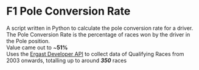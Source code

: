 F1 Pole Conversion Rate
=====

A script written in Python to calculate the pole conversion rate for a driver. The Pole Conversion Rate is the percentage of races won by the driver in the Pole position.<br> Value came out to ~**51%**<br>
Uses the [Ergast Developer API](http://ergast.com/mrd/methods/results/) to collect data of Qualifying Races from 2003 onwards, totalling up to around **_350_** races

